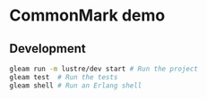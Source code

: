# CommonMark demo

## Development

```sh
gleam run -m lustre/dev start # Run the project
gleam test  # Run the tests
gleam shell # Run an Erlang shell
```
